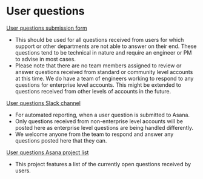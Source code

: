 # User questions

[User questions submission form](https://form.asana.com/?k=fDPGL72ImZRT8haQt0Mwdg&d=1126683767705082)

- This should be used for all questions received from users for which support or other departments are not able to answer on their end. These questions tend to be technical in nature and require an engineer or PM to advise in most cases.
- Please note that there are no team members assigned to review or answer questions received from standard or community level accounts at this time. We do have a team of engineers working to respond to any questions for enterprise level accounts. This might be extended to questions received from other levels of accounts in the future.

[User questions Slack channel](https://swellcorp.slack.com/archives/C03P64T8WKX)

- For automated reporting, when a user question is submitted to Asana.
- Only questions received from non-enterprise level accounts will be posted here as enterprise level questions are being handled differently.
- We welcome anyone from the team to respond and answer any questions posted here that they can.

[User questions Asana project list](https://app.asana.com/0/1202302358229231/list)

- This project features a list of the currently open questions received by users.